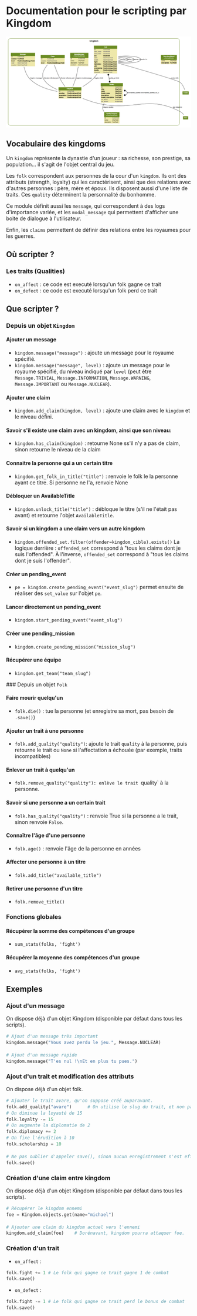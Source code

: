 Documentation pour le scripting par Kingdom
=======================
![Kingdom models](https://github.com/Neamar/kingdoms/blob/master/kingdom/models.png?raw=true)

Vocabulaire des kingdoms
-----------------------
Un `kingdom` représente la dynastie d'un joueur : sa richesse, son prestige, sa population... il s'agit de l'objet central du jeu.

Les `folk` correspondent aux personnes de la cour d'un `kingdom`. Ils ont des attributs (strength, loyalty) qui les caractérisent, ainsi que des relations avec d'autres personnes : père, mère et époux.
Ils disposent aussi d'une liste de traits. Ces `quality` déterminent la personnalité du bonhomme.

Ce module définit aussi les `message`, qui correspondent à des logs d'importance variée, et les `modal_message` qui permettent d'afficher une boite de dialogue à l'utilisateur.

Enfin, les `claims` permettent de définir des relations entre les royaumes pour les guerres.

Où scripter ?
-------------
### Les traits (Qualities)
* `on_affect` : ce code est executé lorsqu'un folk gagne ce trait
* `on_defect` : ce code est executé lorsqu'un folk perd ce trait


Que scripter ?
---------------

### Depuis un objet `Kingdom`
#### Ajouter un message

* `kingdom.message("message")` : ajoute un message pour le royaume spécifié.
* `kingdom.message("message", level)` : ajoute un message pour le royaume spécifié, du niveau indiqué par `level` (peut être `Message.TRIVIAL`, `Message.INFORMATION`, `Message.WARNING`, `Message.IMPORTANT` ou `Message.NUCLEAR`).

#### Ajouter une claim
* `kingdom.add_claim(kingdom, level)` : ajoute une claim avec le `kingdom` et le niveau défini.

#### Savoir s'il existe une claim avec un kingdom, ainsi que son niveau:
* `kingdom.has_claim(kingdom)` : retourne None ss'il n'y a pas de claim, sinon retourne le niveau de la claim

#### Connaitre la personne qui a un certain titre
* `kingdom.get_folk_in_title("title")` : renvoie le folk le la personne ayant ce titre. Si personne ne l'a, renvoie None

#### Débloquer un AvailableTitle
* `kingdom.unlock_title("title")` : débloque le titre (s'il ne l'était pas avant) et retourne l'objet `AvailableTitle`.

#### Savoir si un kingdom a une claim vers un autre kingdom
* `kingdom.offended_set.filter(offender=kingdom_cible).exists()`
La logique derrière : `offended_set` correspond à "tous les claims dont je suis l'offended".
À l'inverse, `offended_set` correspond à "tous les claims dont je suis l'offender".

#### Créer un pending_event
* `pe = kingdom.create_pending_event("event_slug")` permet ensuite de réaliser des `set_value` sur l'objet `pe`.

#### Lancer directement un pending_event
* `kingdom.start_pending_event("event_slug")`

#### Créer une pending_mission
* `kingdom.create_pending_mission("mission_slug")`

#### Récupérer une équipe
* `kingdom.get_team("team_slug")`


### Depuis un objet `Folk`
#### Faire mourir quelqu'un
* `folk.die()` : tue la personne (et enregistre sa mort, pas besoin de `.save()`)

#### Ajouter un trait à une personne
* `folk.add_quality("quality")`: ajoute le trait `quality` à la personne, puis retourne le trait ou `None` si l'affectation a échouée (par exemple, traits incompatibles)

#### Enlever un trait à quelqu'un
* `folk.remove_quality("quality"): enlève le trait `quality` à la personne.

#### Savoir si une personne a un certain trait
* `folk.has_quality("quality")` : renvoie True si la personne a le trait, sinon renvoie `False`.

#### Connaître l'âge d'une personne
* `folk.age()` : renvoie l'âge de la personne en années

#### Affecter une personne à un titre
* `folk.add_title("available_title")`

#### Retirer une personne d'un titre
* `folk.remove_title()`


### Fonctions globales
#### Récupérer la somme des compétences d'un groupe
* `sum_stats(folks, 'fight')`

#### Récupérer la moyenne des compétences d'un groupe
* `avg_stats(folks, 'fight')`


Exemples
-------------
### Ajout d'un message
On dispose déjà d'un objet Kingdom (disponible par défaut dans tous les scripts).

```python
# Ajout d'un message très important
kingdom.message("Vous avez perdu le jeu.", Message.NUCLEAR)

# Ajout d'un message rapide
kingdom.message("T'es nul !\nEt en plus tu pues.")
```

### Ajout d'un trait et modification des attributs
On dispose déjà d'un objet folk.

```python
# Ajouter le trait avare, qu'on suppose créé auparavant.
folk.add_quality("avare")      # On utilise le slug du trait, et non pas son nom.
# On diminue la loyauté de 15
folk.loyalty -= 15 
# On augmente la diplomatie de 2
folk.diplomacy += 2 
# On fixe l'érudition à 10
folk.scholarship = 10

# Ne pas oublier d'appeler save(), sinon aucun enregistrement n'est effectué. 
folk.save()
```

### Création d'une claim entre kingdom
On dispose déjà d'un objet Kingdom (disponible par défaut dans tous les scripts).

```python
# Récupérer le kingdom ennemi
foe = Kingdom.objects.get(name="michael")

# Ajouter une claim du kingdom actuel vers l'ennemi
kingdom.add_claim(foe)    # Dorénavant, kingdom pourra attaquer foe.
```

### Création d'un trait
* `on_affect` :
```python
folk.fight += 1 # Le folk qui gagne ce trait gagne 1 de combat
folk.save()
```

* `on_defect` :
```python
folk.fight -= 1 # Le folk qui gagne ce trait perd le bonus de combat
folk.save()
```

